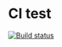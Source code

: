 # CI test

[![Build status](https://ci.appveyor.com/api/projects/status/twcwe2qtj3t02jwb?svg=true)](https://ci.appveyor.com/project/regina-ms/mocks)